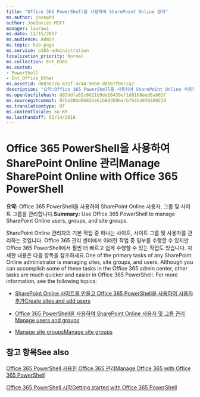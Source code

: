 ```yaml
---
title: "Office 365 PowerShell을 사용하여 SharePoint Online 관리"
ms.author: josephd
author: JoeDavies-MSFT
manager: laurawi
ms.date: 12/15/2017
ms.audience: Admin
ms.topic: hub-page
ms.service: o365-administration
localization_priority: Normal
ms.collection: Ent_O365
ms.custom:
- PowerShell
- Ent_Office_Other
ms.assetid: d0d3877a-831f-4744-96b0-d8167f06cca2
description: "요약:Office 365 PowerShell을 사용하여 SharePoint Online 사용자, 그룹 및 사이트 그룹을 관리합니다."
ms.openlocfilehash: d92ddfa82c0d21b9de16439ef1d0108eed6ab63f
ms.sourcegitcommit: 07be28bd96826e61b893b9bacbf64ba936400229
ms.translationtype: HT
ms.contentlocale: ko-KR
ms.lasthandoff: 02/14/2018
---
```

# <a name="manage-sharepoint-online-with-office-365-powershell"></a><span data-ttu-id="94be9-103">Office 365 PowerShell을 사용하여 SharePoint Online 관리</span><span class="sxs-lookup"><span data-stu-id="94be9-103">Manage SharePoint Online with Office 365 PowerShell</span></span>

 <span data-ttu-id="94be9-104">**요약:** Office 365 PowerShell을 사용하여 SharePoint Online 사용자, 그룹 및 사이트 그룹을 관리합니다.</span><span class="sxs-lookup"><span data-stu-id="94be9-104">**Summary:** Use Office 365 PowerShell to manage SharePoint Online users, groups, and site groups.</span></span>
  
<span data-ttu-id="94be9-p101">SharePoint Online 관리자의 기본 작업 중 하나는 사이트, 사이트 그룹 및 사용자를 관리하는 것입니다. Office 365 관리 센터에서 이러한 작업 중 일부를 수행할 수 있지만 Office 365 PowerShell에서 훨씬 더 빠르고 쉽게 수행할 수 있는 작업도 있습니다. 자세한 내용은 다음 항목을 참조하세요.</span><span class="sxs-lookup"><span data-stu-id="94be9-p101">One of the primary tasks of any SharePoint Online administrator is managing sites, site groups, and users. Although you can accomplish some of these tasks in the Office 365 admin center, other tasks are much quicker and easier in Office 365 PowerShell. For more information, see the following topics:</span></span>
  
- [<span data-ttu-id="94be9-108">SharePoint Online 사이트를 만들고 Office 365 PowerShell을 사용하여 사용자 추가</span><span class="sxs-lookup"><span data-stu-id="94be9-108">Create sites and add users</span></span>](http://technet.microsoft.com/library/c55d4ccf-ab36-481a-a285-c40234e11abd.aspx)
    
- [<span data-ttu-id="94be9-109">Office 365 PowerShell을 사용하여 SharePoint Online 사용자 및 그룹 관리</span><span class="sxs-lookup"><span data-stu-id="94be9-109">Manage users and groups</span></span>](http://technet.microsoft.com/library/9680af2e-a965-4e62-92ee-da72105c7800.aspx)
    
- [<span data-ttu-id="94be9-110">Manage site groups</span><span class="sxs-lookup"><span data-stu-id="94be9-110">Manage site groups</span></span>](http://technet.microsoft.com/library/122f4099-c78d-4cce-bab0-4343b04596ae.aspx)
    
## <a name="see-also"></a><span data-ttu-id="94be9-111">참고 항목</span><span class="sxs-lookup"><span data-stu-id="94be9-111">See also</span></span>

#### 

[<span data-ttu-id="94be9-112">Office 365 PowerShell 사용한 Office 365 관리</span><span class="sxs-lookup"><span data-stu-id="94be9-112">Manage Office 365 with Office 365 PowerShell</span></span>](manage-office-365-with-office-365-powershell.md)
  
[<span data-ttu-id="94be9-113">Office 365 PowerShell 시작</span><span class="sxs-lookup"><span data-stu-id="94be9-113">Getting started with Office 365 PowerShell</span></span>](getting-started-with-office-365-powershell.md)

